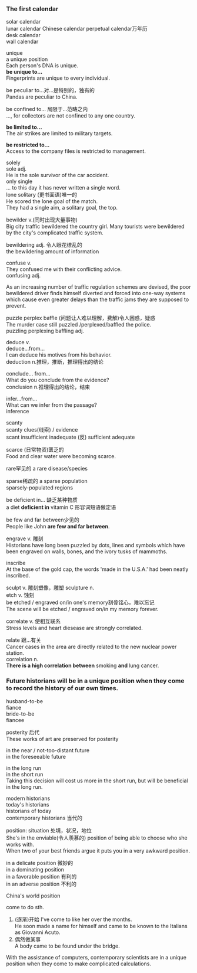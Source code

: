 ### The first calendar  
solar calendar  
lunar calendar
Chinese calendar
perpetual calendar万年历  
desk calendar  
wall calendar  
  
unique  
a unique position  
Each person's DNA is unique.  
**be unique to...**  
Fingerprints are unique to every individual.  
  
be peculiar to...对...是特别的，独有的  
Pandas are peculiar to China.  
  
be confined to... 局限于...范畴之内   
..., for collectors are not confined to any one country.  
  
**be limited to...**  
The air strikes are limited to military targets.  
  
**be restricted to...**  
Access to the company files is restricted to management.  
  
solely  
sole adj.  
He is the sole survivor of the car accident.  
only   single  
... to this day it has never written a single word.  
lone   solitary (更书面语)唯一的  
He scored the lone goal of the match.  
They had a single aim, a solitary goal, the top.  
  
bewilder v.(同时出现大量事物)  
Big city traffic bewildered the country girl.
Many tourists were bewildered by the city's complicated traffic system.  
  
bewildering adj. 令人眼花缭乱的  
the bewildering amount of information  
  
confuse v.  
They confused me with their conflicting advice.  
confusing adj.  
  
As an increasing number of traffic regulation schemes are devised, the poor bewildered driver finds himself diverted and forced into one-way systems which cause even greater delays than the traffic jams they are supposed to prevent.  
  
puzzle  perplex  baffle (问题让人难以理解，费解)令人困惑，疑惑  
The murder case still puzzled /perplexed/baffled the police.  
puzzling  perplexing  baffling adj.  
  
deduce v.  
deduce...from...  
I can deduce his motives from his behavior.  
deduction n.推理，推断，推理得出的结论  
  
conclude... from...  
What do you conclude from the evidence?  
conclusion n.推理得出的结论，结束  
  
infer...from...  
What can we infer from the passage?  
inference  
  
scanty  
scanty clues(线索) / evidence  
scant  insufficient  inadequate  (反) sufficient  adequate  
  
scarce (日常物资)匮乏的  
Food and clear water were becoming scarce.  
  
rare罕见的 a rare disease/species  
  
sparse稀疏的 a sparse population  
sparsely-populated regions  
  
be deficient in... 缺乏某种物质  
a diet **deficient in** vitamin C 形容词短语做定语  
  
be few and far between少见的  
People like John **are few and far between**.  
  
engrave v. 雕刻  
Historians have long been puzzled by dots, lines and symbols which have been engraved on walls, bones, and the ivory tusks of mammoths.  
  
inscribe  
At the base of the gold cap, the words 'made in the U.S.A.' had been neatly inscribed.  
  
sculpt v. 雕刻塑像，雕塑  sculpture n.  
etch v. 蚀刻  
be etched / engraved on/in one's memory刻骨铭心，难以忘记  
The scene will be etched / engraved on/in my memory forever.  
  
correlate v. 使相互联系  
Stress levels and heart diesease are strongly correlated.  
  
relate 跟...有关  
Cancer cases in the area are directly related to the new nuclear power station.  
correlation n.  
**There is a high correlation between** smoking **and** lung cancer.  
  
### Future historians will be in a unique position when they come to record the history of our own times.  
husband-to-be  
fiance  
bride-to-be  
fiancee  
  
posterity 后代  
These works of art are preserved for posterity  
  
in the near / not-too-distant future  
in the foreseeable future  
  
in the long run  
in the short run  
Taking this decision will cost us more in the short run, but will be beneficial in the long run.  
  
modern historians  
today's historians  
historians of today  
contemporary historians 当代的  
  
position: situation 处境，状况，地位  
She's in the enviable(令人羡慕的) position of being able to choose who she works with.  
When two of your best friends argue it puts you in a very awkward position.  
  
in a delicate position 微妙的  
in a dominating position  
in a favorable position 有利的  
in an adverse position 不利的  
  
China's world position  
  
come to do sth. 
1. (逐渐)开始 
    I've come to like her over the months.  
    He soon made a name for himself and came to be known to the Italians as Giovanni Acuto.  
2. 偶然做某事  
    A body came to be found under the bridge.  
  
With the assistance of computers, contemporary scientists are in a unique position when they come to make complicated calculations.         
